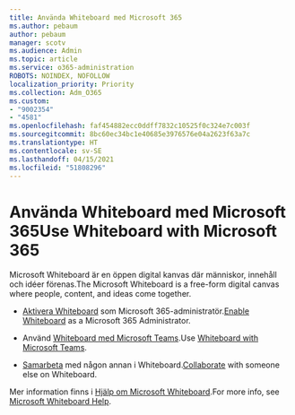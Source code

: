 ```yaml
---
title: Använda Whiteboard med Microsoft 365
ms.author: pebaum
author: pebaum
manager: scotv
ms.audience: Admin
ms.topic: article
ms.service: o365-administration
ROBOTS: NOINDEX, NOFOLLOW
localization_priority: Priority
ms.collection: Adm_O365
ms.custom:
- "9002354"
- "4581"
ms.openlocfilehash: faf454882ecc0ddff7832c10525f0c324e7c003f
ms.sourcegitcommit: 8bc60ec34bc1e40685e3976576e04a2623f63a7c
ms.translationtype: HT
ms.contentlocale: sv-SE
ms.lasthandoff: 04/15/2021
ms.locfileid: "51808296"
---
```

# <a name="use-whiteboard-with-microsoft-365"></a><span data-ttu-id="00ef9-102">Använda Whiteboard med Microsoft 365</span><span class="sxs-lookup"><span data-stu-id="00ef9-102">Use Whiteboard with Microsoft 365</span></span>

<span data-ttu-id="00ef9-103">Microsoft Whiteboard är en öppen digital kanvas där människor, innehåll och idéer förenas.</span><span class="sxs-lookup"><span data-stu-id="00ef9-103">The Microsoft Whiteboard is a free-form digital canvas where people, content, and ideas come together.</span></span> 

- <span data-ttu-id="00ef9-104">[Aktivera Whiteboard](https://support.office.com/article/d236aef8-fcdf-4b5e-b5d7-7f157461e920#bkmk_07) som Microsoft 365-administratör.</span><span class="sxs-lookup"><span data-stu-id="00ef9-104">[Enable Whiteboard](https://support.office.com/article/d236aef8-fcdf-4b5e-b5d7-7f157461e920#bkmk_07) as a Microsoft 365 Administrator.</span></span> 

- <span data-ttu-id="00ef9-105">Använd [Whiteboard med Microsoft Teams](https://support.microsoft.com/office/7a6e7218-e9dc-4ccc-89aa-b1a0bb9c31ee).</span><span class="sxs-lookup"><span data-stu-id="00ef9-105">Use [Whiteboard with Microsoft Teams](https://support.microsoft.com/office/7a6e7218-e9dc-4ccc-89aa-b1a0bb9c31ee).</span></span> 

- <span data-ttu-id="00ef9-106">[Samarbeta](https://support.office.com/article/d236aef8-fcdf-4b5e-b5d7-7f157461e920#bkmk_27) med någon annan i Whiteboard.</span><span class="sxs-lookup"><span data-stu-id="00ef9-106">[Collaborate](https://support.office.com/article/d236aef8-fcdf-4b5e-b5d7-7f157461e920#bkmk_27) with someone else on Whiteboard.</span></span> 

<span data-ttu-id="00ef9-107">Mer information finns i [Hjälp om Microsoft Whiteboard](https://support.office.com/article/d236aef8-fcdf-4b5e-b5d7-7f157461e920).</span><span class="sxs-lookup"><span data-stu-id="00ef9-107">For more info, see [Microsoft Whiteboard Help](https://support.office.com/article/d236aef8-fcdf-4b5e-b5d7-7f157461e920).</span></span> 
